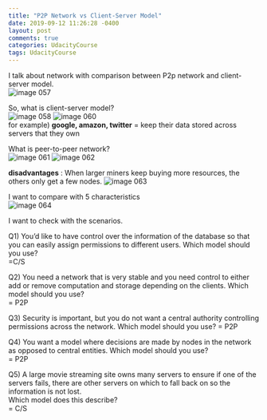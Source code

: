 ```yaml
---
title: "P2P Network vs Client-Server Model"
date: 2019-09-12 11:26:28 -0400
layout: post
comments: true
categories: UdacityCourse
tags: UdacityCourse
---
```


I talk about network with comparison between P2p network and client-server model.  
![image 057](https://user-images.githubusercontent.com/31816456/45429028-68f95b00-b6dd-11e8-9a4c-ebc6a2bd07c4.png)

So, what is client-server model?  
![image 058](https://user-images.githubusercontent.com/31816456/45429050-77e00d80-b6dd-11e8-8f8f-d9f6305b4334.png)
![image 060](https://user-images.githubusercontent.com/31816456/45429247-e0c78580-b6dd-11e8-87da-cd0e16475059.png)  
for example) **google, amazon, twitter** = keep their data stored across servers that they own

What is peer-to-peer network?  
![image 061](https://user-images.githubusercontent.com/31816456/45429152-a78f1580-b6dd-11e8-9498-bbaaddabd711.png)
![image 062](https://user-images.githubusercontent.com/31816456/45429259-ea50ed80-b6dd-11e8-84f5-8b5f9847aae0.png)  

**disadvantages** : When larger miners keep buying more resources, the others only get a few nodes.
![image 063](https://user-images.githubusercontent.com/31816456/45429288-f937a000-b6dd-11e8-99c5-e4e8773b596f.png)

I want to compare with 5 characteristics  
![image 064](https://user-images.githubusercontent.com/31816456/45429344-17050500-b6de-11e8-8a05-16f976337abe.png)  

I want to check with the scenarios.  

Q1) You’d like to have control over the information of the database so that you can easily assign permissions to different users. Which model should you use?  
=C/S

Q2) You need a network that is very stable and you need control to either add or remove computation and storage depending on the clients. Which model should you use?  
= P2P

Q3) Security is important, but you do not want a central authority controlling permissions across the network. Which model should you use? 
= P2P

Q4) You want a model where decisions are made by nodes in the network as opposed to central entities. Which model should you use?  
= P2P

Q5) A large movie streaming site owns many servers to ensure if one of the servers fails, there are other servers on which to fall back on so the information is not lost.  
Which model does this describe?  
= C/S

